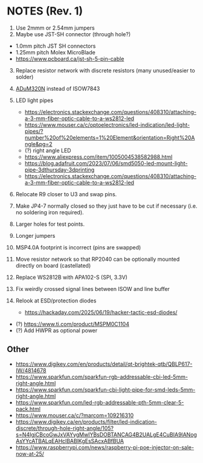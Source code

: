# NOTES (Rev. 1)

1.  Use 2mmm or 2.54mm jumpers
2.  Maybe use JST-SH connector (through hole?)
   - 1.0mm pitch JST SH connectors
   - 1.25mm pitch Molex MicroBlade
   - https://www.pcboard.ca/jst-sh-5-pin-cable

3.  Replace resistor network with discrete resistors (many unused/easier to solder)
4.  [ADuM320N](https://www.mouser.ca/datasheet/2/609/adum320n_321n-3420518.pdf) instead of ISOW7843
5.  LED light pipes
     - https://electronics.stackexchange.com/questions/408310/attaching-a-3-mm-fiber-optic-cable-to-a-ws2812-led
     - https://www.mouser.ca/c/optoelectronics/led-indication/led-light-pipes/?number%20of%20elements=1%20Element&orientation=Right%20Angle&pg=2
     - (?) right angle LED
     - https://www.aliexpress.com/item/1005004538582988.html
     - https://blog.adafruit.com/2023/07/06/smd5050-led-mount-light-pipe-3dthursday-3dprinting
     - https://electronics.stackexchange.com/questions/408310/attaching-a-3-mm-fiber-optic-cable-to-a-ws2812-led

6.  Relocate R9 closer to U3 and swap pins.
7.  Make JP4-7 normally closed so they just have to be cut if necessary (i.e. no soldering iron required).
8.  Larger holes for test points.
9.  Longer jumpers
10. MSP4.0A footprint is incorrect (pins are swapped)
11. Move resistor network so that RP2040 can be optionally mounted directly on board (castellated)
12. Replace WS2812B with APA102-S (SPI, 3.3V)
13. Fix weirdly crossed signal lines between ISOW and line buffer
14. Relook at ESD/protection diodes
    - https://hackaday.com/2025/06/19/hacker-tactic-esd-diodes/


- (?) https://www.ti.com/product/MSPM0C1104
- (?) Add HWPR as optional power


## Other
- https://www.digikey.com/en/products/detail/qt-brightek-qtb/QBLP617-IW/4814678
- https://www.sparkfun.com/sparkfun-rgb-addressable-cbi-led-5mm-right-angle.html
- https://www.sparkfun.com/sparkfun-cbi-light-pipe-for-smd-leds-5mm-right-angle.html
- https://www.sparkfun.com/led-rgb-addressable-pth-5mm-clear-5-pack.html
- https://www.mouser.ca/c/?marcom=109216310
- https://www.digikey.ca/en/products/filter/led-indication-discrete/through-hole-right-angle/105?s=N4IgjCBcoGwJxVAYygMwIYBsDOBTANCAG4B2UALgE4CuBIA9lANogAsYYcATBALqEAHclBABlKgEsSAcxABfBUA
- https://www.raspberrypi.com/news/raspberry-pi-poe-injector-on-sale-now-at-25/
